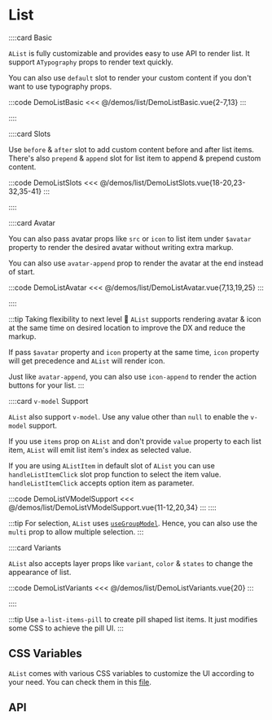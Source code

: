 <script lang="ts" setup>
import api from '@anu/component-meta/AList.json';
</script>

# List

<!-- 👉 Basic -->
::::card Basic

`AList` is fully customizable and provides easy to use API to render list. It support `ATypography` props to render text quickly.

You can also use `default` slot to render your custom content if you don't want to use typography props.

:::code DemoListBasic
<<< @/demos/list/DemoListBasic.vue{2-7,13}
:::

::::

<!-- 👉 Slots -->
::::card Slots

Use `before` & `after` slot to add custom content before and after list items. There's also `prepend` & `append` slot for list item to append & prepend custom content.

:::code DemoListSlots
<<< @/demos/list/DemoListSlots.vue{18-20,23-32,35-41}
:::

::::

<!-- 👉 Avatar -->
::::card Avatar

You can also pass avatar props like `src` or `icon` to list item under `$avatar` property to render the desired avatar without writing extra markup.

You can also use `avatar-append` prop to render the avatar at the end instead of start.

:::code DemoListAvatar
<<< @/demos/list/DemoListAvatar.vue{7,13,19,25}
:::

::::

:::tip Taking flexibility to next level 🚀
`AList` supports rendering avatar & icon at the same time on desired location to improve the DX and reduce the markup.

If pass `$avatar` property and `icon` property at the same time, `icon` property will get precedence and `AList` will render icon.

Just like `avatar-append`, you can also use `icon-append` to render the action buttons for your list. <i class="i-fluent-emoji-smiling-face-with-sunglasses"></i>
:::

<!-- 👉 `v-model` Support -->
::::card `v-model` Support

`AList` also support `v-model`. Use any value other than `null` to enable the `v-model` support.

If you use `items` prop on `AList` and don't provide `value` property to each list item, `AList` will emit list item's index as selected value.

If you are using `AListItem` in default slot of `AList` you can use `handleListItemClick` slot prop function to select the item value. `handleListItemClick` accepts option item as parameter.

:::code DemoListVModelSupport
<<< @/demos/list/DemoListVModelSupport.vue{11-12,20,34}
:::
::::

:::tip
For selection, `AList` uses [`useGroupModel`](/guide/composables/useGroupModel). Hence, you can also use the `multi` prop to allow multiple selection.
:::

<!-- 👉 Variants -->
::::card Variants

`AList` also accepts layer props like `variant`, `color` & `states` to change the appearance of list.

:::code DemoListVariants
<<< @/demos/list/DemoListVariants.vue{20}
:::

::::

:::tip
Use `a-list-items-pill` to create pill shaped list items. It just modifies some CSS to achieve the pill UI.
:::

## CSS Variables

`AList` comes with various CSS variables to customize the UI according to your need. You can check them in this [file](https://github.com/jd-solanki/anu/blob/main/packages/anu-vue/src/presets/theme-default/scss/index.scss).

<!-- 👉 API -->
## API

<Api :api="api"></Api>
